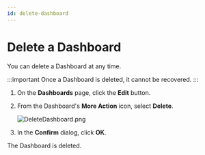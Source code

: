 ```yaml
---
id: delete-dashboard
---
```


# Delete a Dashboard

You can delete a Dashboard at any time.

:::important
Once a Dashboard is deleted, it cannot be recovered.
:::

1.  On the **Dashboards** page, click the **Edit** button.
2.  From the Dashboard's **More Action** icon, select **Delete**. 

    ![DeleteDashboard.png](/img/dashboards/DeleteDashboard.png)

3.  In the **Confirm** dialog, click **OK**. 

The Dashboard is deleted.
